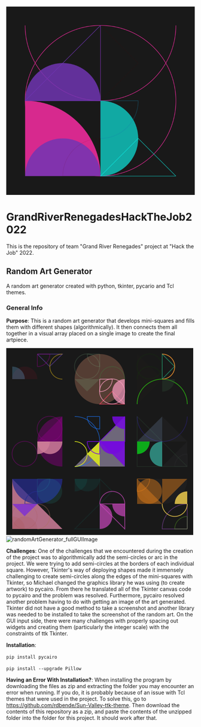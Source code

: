 ![Banner](https://github.com/Isss11/GrandRiverRenegadesHackTheJob2022/blob/main/readme_files/readmeimage.png?raw=true)


# GrandRiverRenegadesHackTheJob2022
This is the repository of team "Grand River Renegades" project at "Hack the Job" 2022.
## Random Art Generator
A random art generator created with python, tkinter, pycario and Tcl themes.

### General Info

**Purpose**: This is a random art generator that develops mini-squares and fills them with different shapes (algorithmically). It then connects them all together in a visual array placed on a single image to create the final artpiece. 

![Banner](https://github.com/Isss11/GrandRiverRenegadesHackTheJob2022/blob/main/readme_files/readmeimage2.png?raw=true)
![randomArtGenerator_fullGUIImage](https://user-images.githubusercontent.com/89956249/148689583-83d0326a-15f6-4d81-a805-a2f6d1b12397.png)

**Challenges**: One of the challenges that we encountered during the creation of the project was to algorithmically add the semi-circles or arc in the project. We were trying to add semi-circles at the borders of each individual square. However, Tkinter's way of deploying shapes made it immensely challenging to create semi-circles along the edges of the mini-squares with Tkinter, so Michael changed the graphics library he was using (to create artwork) to pycairo. From there he translated all of the Tkinter canvas code to pycairo and the problem was resolved. Furthermore, pycairo resolved another problem having to do with getting an image of the art generated. Tkinter did not have a good method to take a screenshot and another library was needed to be installed to take the screenshot of the random art. On the GUI input side, there were many challenges with properly spacing out widgets and creating them (particularly the integer scale) with the constraints of ttk Tkinter.

**Installation**:

```pip install pycairo```

```pip install --upgrade Pillow```

**Having an Error With Installation?**: When installing the program by downloading the files as zip and extracting the folder you may encounter an error when running. If you do, it is probably because of an issue with Tcl themes that were used in the project. To solve this, go to https://github.com/rdbende/Sun-Valley-ttk-theme. Then download the contents of this repository as a zip, and paste the contents of the unzipped folder into the folder for this project. It should work after that.
